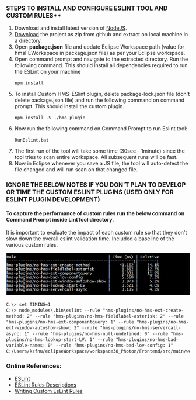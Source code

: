 ### STEPS TO INSTALL AND CONFIGURE ESLINT TOOL AND CUSTOM RULES**
1. Download and install latest version of [NodeJS](https://nodejs.org/en/).
2. [Download](https://github.com/kshwetabh/ESLint-ExtJS-And-CustomRules/archive/master.zip) the project as zip from github and extract on local machine in a directory.
3. Open **package.json** file and update Eclipse Workspace path (value for hmsFEWorkspace in package.json file) as per your Eclipse workspace.
4. Open command prompt and navigate to the extracted directory. Run the following command. This should install all dependencies required to run the ESLint on your machine   
	```
	npm install
	```
5. To install Custom HMS-ESlint plugin, delete package-lock.json file (don't delete package.json file) and run the following command on command prompt. This should install the custom plugin.   
	```
	npm install -S ./hms_plugin
	```
6. Now run the following command on Command Prompt to run Eslint tool:   
	```
	RunEslint.bat
	```
7. The first run of the tool will take some time (30sec - 1minute) since the tool tries to scan entire workspace. All subsequent runs will be fast.
8. Now in Eclipse whenever you save a JS file, the tool will auto-detect the file changed and will run scan on that changed file.




### IGNORE THE BELOW NOTES IF YOU DON'T PLAN TO DEVELOP OR TIME THE CUSTOM ESLINT PLUGINS (USED ONLY FOR ESLINT PLUGIN DEVELOPMENT)

#### To capture the performance of custom rules run the below command on Command Prompt inside LintTool directory.
It is important to evaluate the impact of each custom rule so that they don't slow down the overall eslint validation time. Included a baseline of the various custom rules.

![Custom Rule Timing Performance](Performance_Timing.JPG)

```shell
C:\> set TIMING=1
C:\> node_modules\.bin\eslint --rule "hms-plugins/no-hms-ext-create-method: 2" --rule "hms-plugins/no-hms-fieldlabel-asterisk: 2" --rule "hms-plugins/no-hms-ext-componentquery: 1" --rule "hms-plugins/no-hms-ext-window-autoshow-show: 2" --rule "hms-plugins/no-hms-servercall-async: 1" --rule "hms-plugins/no-hms-null-undefined: 0" --rule "hms-plugins/no-hms-lookup-start-LV: 1" --rule "hms-plugins/no-hms-bad-variable-names: 0" --rule "hms-plugins/no-hms-bad-lov-config: 1"  C:/Users/ksfnu/eclipseWorkspace/workspace38_Photon/Frontend/src/main/webapp/
```

### Online References:
- [ESLint](https://eslint.org/)
- [ESLint Rules Descriptions](https://eslint.org/docs/rules/)
- [Writing Custom EsLint Rules](https://www.kenneth-truyers.net/2016/05/27/writing-custom-eslint-rules/)

